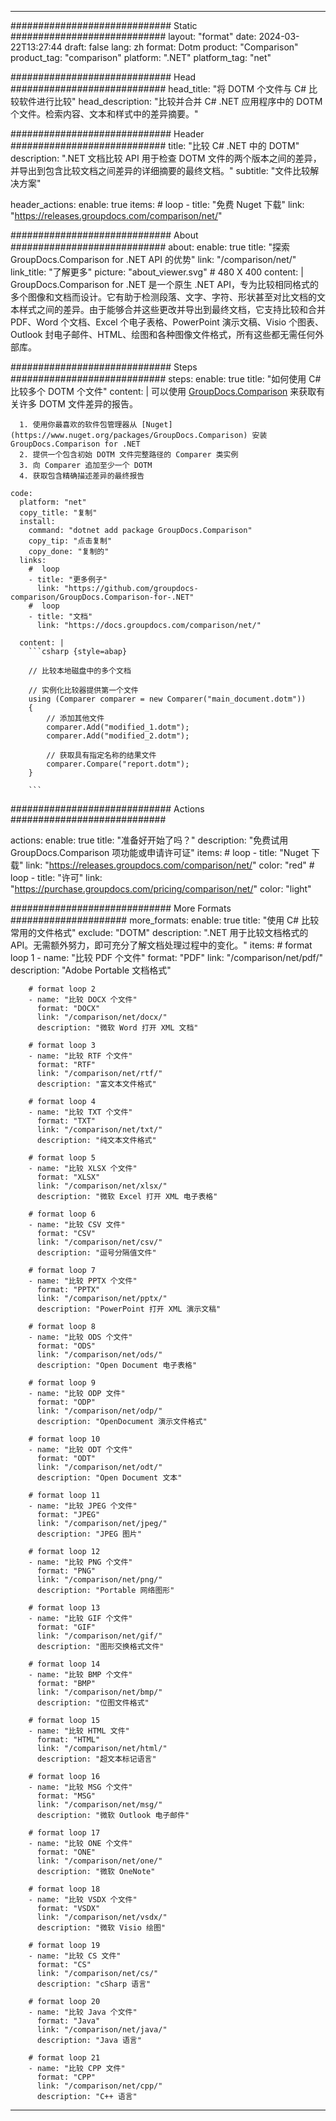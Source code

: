 
---
############################# Static ############################
layout: "format"
date:  2024-03-22T13:27:44
draft: false
lang: zh
format: Dotm
product: "Comparison"
product_tag: "comparison"
platform: ".NET"
platform_tag: "net"

############################# Head ############################
head_title: "将 DOTM 个文件与 C# 比较软件进行比较"
head_description: "比较并合并 C# .NET 应用程序中的 DOTM 个文件。检索内容、文本和样式中的差异摘要。"

############################# Header ############################
title: "比较 C# .NET 中的 DOTM" 
description: ".NET 文档比较 API 用于检查 DOTM 文件的两个版本之间的差异，并导出到包含比较文档之间差异的详细摘要的最终文档。"
subtitle: "文件比较解决方案" 

header_actions:
  enable: true
  items:
    #  loop
    - title: "免费 Nuget 下载"
      link: "https://releases.groupdocs.com/comparison/net/"
      
############################# About ############################
about:
    enable: true
    title: "探索 GroupDocs.Comparison for .NET API 的优势"
    link: "/comparison/net/"
    link_title: "了解更多"
    picture: "about_viewer.svg" # 480 X 400
    content: |
       GroupDocs.Comparison for .NET 是一个原生 .NET API，专为比较相同格式的多个图像和文档而设计。它有助于检测段落、文字、字符、形状甚至对比文档的文本样式之间的差异。由于能够合并这些更改并导出到最终文档，它支持比较和合并 PDF、Word 个文档、Excel 个电子表格、PowerPoint 演示文稿、Visio 个图表、Outlook 封电子邮件、HTML、绘图和各种图像文件格式，所有这些都无需任何外部库。

############################# Steps ############################
steps:
    enable: true
    title: "如何使用 C# 比较多个 DOTM 个文件"
    content: |
      可以使用 [GroupDocs.Comparison](https://products.groupdocs.com/comparison/net/) 来获取有关许多 DOTM 文件差异的报告。
      
      1. 使用你最喜欢的软件包管理器从 [Nuget](https://www.nuget.org/packages/GroupDocs.Comparison) 安装 GroupDocs.Comparison for .NET
      2. 提供一个包含初始 DOTM 文件完整路径的 Comparer 类实例
      3. 向 Comparer 追加至少一个 DOTM
      4. 获取包含精确描述差异的最终报告
   
    code:
      platform: "net"
      copy_title: "复制"
      install:
        command: "dotnet add package GroupDocs.Comparison"
        copy_tip: "点击复制"
        copy_done: "复制的"
      links:
        #  loop
        - title: "更多例子"
          link: "https://github.com/groupdocs-comparison/GroupDocs.Comparison-for-.NET"
        #  loop
        - title: "文档"
          link: "https://docs.groupdocs.com/comparison/net/"
          
      content: |
        ```csharp {style=abap}

        // 比较本地磁盘中的多个文档

        // 实例化比较器提供第一个文件
        using (Comparer comparer = new Comparer("main_document.dotm"))
        {
            // 添加其他文件
        	comparer.Add("modified_1.dotm");
            comparer.Add("modified_2.dotm");

            // 获取具有指定名称的结果文件
            comparer.Compare("report.dotm"); 
        }
        
        ```            

############################# Actions ############################

actions:
  enable: true
  title: "准备好开始了吗？"
  description: "免费试用 GroupDocs.Comparison 项功能或申请许可证"
  items:
    #  loop
    - title: "Nuget 下载"
      link: "https://releases.groupdocs.com/comparison/net/"
      color: "red"
        #  loop
    - title: "许可"
      link: "https://purchase.groupdocs.com/pricing/comparison/net/"
      color: "light"


############################# More Formats #####################
more_formats:
    enable: true
    title: "使用 C# 比较常用的文件格式"
    exclude: "DOTM"
    description: ".NET 用于比较文档格式的 API。无需额外努力，即可充分了解文档处理过程中的变化。"
    items: 
        # format loop 1
        - name: "比较 PDF 个文件"
          format: "PDF"
          link: "/comparison/net/pdf/"
          description: "Adobe Portable 文档格式"

        # format loop 2
        - name: "比较 DOCX 个文件"
          format: "DOCX"
          link: "/comparison/net/docx/"
          description: "微软 Word 打开 XML 文档"

        # format loop 3
        - name: "比较 RTF 个文件"
          format: "RTF"
          link: "/comparison/net/rtf/"
          description: "富文本文件格式"

        # format loop 4
        - name: "比较 TXT 个文件"
          format: "TXT"
          link: "/comparison/net/txt/"
          description: "纯文本文件格式"

        # format loop 5
        - name: "比较 XLSX 个文件"
          format: "XLSX"
          link: "/comparison/net/xlsx/"
          description: "微软 Excel 打开 XML 电子表格"

        # format loop 6
        - name: "比较 CSV 文件"
          format: "CSV"
          link: "/comparison/net/csv/"
          description: "逗号分隔值文件"

        # format loop 7
        - name: "比较 PPTX 个文件"
          format: "PPTX"
          link: "/comparison/net/pptx/"
          description: "PowerPoint 打开 XML 演示文稿"

        # format loop 8
        - name: "比较 ODS 个文件"
          format: "ODS"
          link: "/comparison/net/ods/"
          description: "Open Document 电子表格"

        # format loop 9
        - name: "比较 ODP 文件"
          format: "ODP"
          link: "/comparison/net/odp/"
          description: "OpenDocument 演示文件格式"

        # format loop 10
        - name: "比较 ODT 个文件"
          format: "ODT"
          link: "/comparison/net/odt/"
          description: "Open Document 文本"

        # format loop 11
        - name: "比较 JPEG 个文件"
          format: "JPEG"
          link: "/comparison/net/jpeg/"
          description: "JPEG 图片"

        # format loop 12
        - name: "比较 PNG 个文件"
          format: "PNG"
          link: "/comparison/net/png/"
          description: "Portable 网络图形"

        # format loop 13
        - name: "比较 GIF 个文件"
          format: "GIF"
          link: "/comparison/net/gif/"
          description: "图形交换格式文件"

        # format loop 14
        - name: "比较 BMP 个文件"
          format: "BMP"
          link: "/comparison/net/bmp/"
          description: "位图文件格式"

        # format loop 15
        - name: "比较 HTML 文件"
          format: "HTML"
          link: "/comparison/net/html/"
          description: "超文本标记语言"

        # format loop 16
        - name: "比较 MSG 个文件"
          format: "MSG"
          link: "/comparison/net/msg/"
          description: "微软 Outlook 电子邮件"

        # format loop 17
        - name: "比较 ONE 个文件"
          format: "ONE"
          link: "/comparison/net/one/"
          description: "微软 OneNote"

        # format loop 18
        - name: "比较 VSDX 个文件"
          format: "VSDX"
          link: "/comparison/net/vsdx/"
          description: "微软 Visio 绘图"

        # format loop 19
        - name: "比较 CS 文件"
          format: "CS"
          link: "/comparison/net/cs/"
          description: "cSharp 语言"

        # format loop 20
        - name: "比较 Java 个文件"
          format: "Java"
          link: "/comparison/net/java/"
          description: "Java 语言"
          
        # format loop 21
        - name: "比较 CPP 文件"
          format: "CPP"
          link: "/comparison/net/cpp/"
          description: "C++ 语言"
---